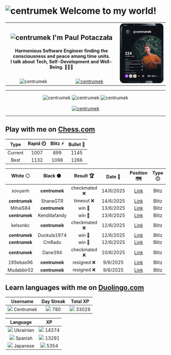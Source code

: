 <h1>
  <img
    src="https://emojis.slackmojis.com/emojis/images/1531849430/4246/blob-sunglasses.gif"
    width="30"
    alt="centrumek"
  />
  Welcome to my world!
</h1>

<table>
  <tbody>
    <tr>
      <td align="center" width="70%" colspan="2">
        <h2>
          <img
            src="https://raw.githubusercontent.com/MartinHeinz/MartinHeinz/master/wave.gif"
            width="30px"
            alt="centrumek"
          />
          I'm Paul Potaczała
        </h2>
        <h4>
          Harmonious Software Engineer finding the consciousness and peace among time units.
          <br/>
          I talk about Tech, Self-Development and Well-Being. 🌿🧘🚀
        </h4>
      </td>
      <td width="30%" rowspan="2">
        <a href="https://app.daily.dev/centrumek">
          <img
            src="./devcard.svg"
            alt="centrumek"
          />
        </a>
      </td>
    </tr>
    <tr align="center">
      <td>
        <img
          src="https://komarev.com/ghpvc/?username=centrumek&label=visitors&color=0e75b6&style=flat"
          alt="centrumek"
        >
      </td>
      <td>
        <a href="https://stackoverflow.com/users/14496012/centrumek">
          <img
            src="https://stackoverflow.com/users/flair/14496012.png?theme=dark"
            alt="centrumek"
          >
        </a>
      </td>
    </tr>
  </tbody>
</table>

---
<div align="center">
  <img 
    src="https://github-readme-stats.vercel.app/api?username=centrumek&show_icons=true&count_private=true&theme=dark&hide_border=true&hide=issues,contribs&bg_color=00000000"
    alt="centrumek"
  />
  <img
    src="https://github-readme-stats.vercel.app/api/top-langs/?username=centrumek&layout=compact&hide_border=true&theme=dark&bg_color=00000000&langs_count=6&exclude_repo=air-statistic-app"
    alt="centrumek"
  />
  <img 
    src="https://github-readme-streak-stats.herokuapp.com?user=centrumek&theme=dark&hide_border=true&background=FFFFFF00"
    alt="centrumek"
  />
  <br/>
  <br/>
  <a href="https://www.buymeacoffee.com/centrumek">
    <img
      src="https://cdn.buymeacoffee.com/buttons/v2/default-orange.png"
      height="50"
      width="210"
      alt="centrumek"
    />
  </a>
</div>

---

## Play with me on [Chess.com](https://www.chess.com/member/centrumek)

<div align="center">
<!--START_SECTION:chessStats-->
<!-- Automatically generated with https://github.com/Balastrong/chess-stats-action -->

| Type | Rapid ⏲️ | Blitz ⚡ | Bullet 🔫 |
|:---:|:---:|:---:|:---:|
| Current | 1007 | 899 | 1145 |
| Best | 1132 | 1098 | 1266 |

| White ⚪ | Black ⚫ | Result 🏆 | Date 📅 | Position 🗺️ | Type 🕕 |
|:---:|:---:|:---:|:---:|:---:|:---:|
| sovyanh | **centrumek** | checkmated ❌ | 14/6/2025 | <a href="http://www.ee.unb.ca/cgi-bin/tervo/fen.pl?select=2r1qrk1/5pQ1/p1p2Bp1/1p5p/3p4/P1P4b/2P2PPP/R5K1 b - - 1 23">Link</a> | Blitz |
| **centrumek** | ShaneGTR | timeout ❌ | 14/6/2025 | <a href="http://www.ee.unb.ca/cgi-bin/tervo/fen.pl?select=3r3k/6b1/8/Q7/p1P5/4P3/2P2P1P/1N2K3 w - - 2 39">Link</a> | Blitz |
| MihaiS84 | **centrumek** | win 🥇 | 13/6/2025 | <a href="http://www.ee.unb.ca/cgi-bin/tervo/fen.pl?select=1r4k1/1P1P1p2/1R4q1/8/8/5P1P/6PK/2r4q w - - 1 39">Link</a> | Blitz |
| **centrumek** | Kendillafandy | win 🥇 | 13/6/2025 | <a href="http://www.ee.unb.ca/cgi-bin/tervo/fen.pl?select=5bk1/5Q2/2P1p1p1/1p3pPp/2pP1P1P/2P1B1K1/8/8 b - - 0 46">Link</a> | Blitz |
| kelsonkc | **centrumek** | checkmated ❌ | 12/6/2025 | <a href="http://www.ee.unb.ca/cgi-bin/tervo/fen.pl?select=8/8/2p5/2N5/4K1P1/kQ3P2/2P5/8 b - - 2 48">Link</a> | Blitz |
| **centrumek** | Duckula1974 | win 🥇 | 12/6/2025 | <a href="http://www.ee.unb.ca/cgi-bin/tervo/fen.pl?select=5Rk1/2pq3p/4N3/2P2K2/3P4/4B2P/8/8 b - - 0 38">Link</a> | Blitz |
| **centrumek** | CmRadu | win 🥇 | 12/6/2025 | <a href="http://www.ee.unb.ca/cgi-bin/tervo/fen.pl?select=r1br2k1/p1p2ppp/1B2pn2/3pN3/P2P4/2P1P3/2P2PPP/R2QK2R b KQ - 0 13">Link</a> | Blitz |
| **centrumek** | Dane394 | checkmated ❌ | 10/6/2025 | <a href="http://www.ee.unb.ca/cgi-bin/tervo/fen.pl?select=rr4k1/5p1p/2Q1p1p1/3p3n/P2P1P2/P1P1P3/2KB4/1q6 w - - 1 27">Link</a> | Blitz |
| 19Sebas96 | **centrumek** | resigned ❌ | 9/6/2025 | <a href="http://www.ee.unb.ca/cgi-bin/tervo/fen.pl?select=4R2k/2N3pp/8/pP3p2/1bq5/7P/1P3PP1/3Q2K1 b - - 2 30">Link</a> | Blitz |
| Mudabbir02 | **centrumek** | resigned ❌ | 9/6/2025 | <a href="http://www.ee.unb.ca/cgi-bin/tervo/fen.pl?select=2kr1b2/5p2/p1pP3p/1p2N3/3P3P/2P2b1R/P4K2/RN6 b - - 0 34">Link</a> | Blitz |

<!--END_SECTION:chessStats-->
</div>

## Learn languages with me on [Duolingo.com](https://www.duolingo.com/profile/Centrumek)

<div align="center">
<!--START_SECTION:duolingoStats-->
<!-- Automatically generated with https://github.com/centrumek/duolingo-readme-stats-->

| Username | Day Streak | Total XP |
|:---:|:---:|:---:|
| <img src="https://raw.githubusercontent.com/centrumek/duolingo-readme-stats/main/assets/duolingo.png" height="12"> Centrumek | <img src="https://raw.githubusercontent.com/centrumek/duolingo-readme-stats/main/assets/streakinactive.svg" height="12"> 780 | <img src="https://raw.githubusercontent.com/centrumek/duolingo-readme-stats/main/assets/xp.svg" height="12"> 33029 | <img src="https://raw.githubusercontent.com/centrumek/duolingo-readme-stats/main/assets/xp.svg" height="12"> 0 |

| Language | XP |
|:---:|:---:|
| <img src="https://raw.githubusercontent.com/centrumek/duolingo-readme-stats/main/assets/langs/ukrainian.svg" height="12"> Ukrainian | <img src="https://raw.githubusercontent.com/centrumek/duolingo-readme-stats/main/assets/xp.svg" height="12"> 14374 |
| <img src="https://raw.githubusercontent.com/centrumek/duolingo-readme-stats/main/assets/langs/spanish.svg" height="12"> Spanish | <img src="https://raw.githubusercontent.com/centrumek/duolingo-readme-stats/main/assets/xp.svg" height="12"> 13291 |
| <img src="https://raw.githubusercontent.com/centrumek/duolingo-readme-stats/main/assets/langs/japanese.svg" height="12"> Japanese | <img src="https://raw.githubusercontent.com/centrumek/duolingo-readme-stats/main/assets/xp.svg" height="12"> 5354 |

<!--END_SECTION:duolingoStats-->
</div>
<!--
**centrumek/centrumek** is a ✨ _special_ ✨ repository because its `README.md` (this file) appears on your GitHub profile.

Here are some ideas to get you started:

- 🔭 I’m currently working on ...
- 🌱 I’m currently learning ...
- 👯 I’m looking to collaborate on ...
- 🤔 I’m looking for help with ...
- 💬 Ask me about ...
- 📫 How to reach me: ...
- 😄 Pronouns: ...
- ⚡ Fun fact: ...
-->

